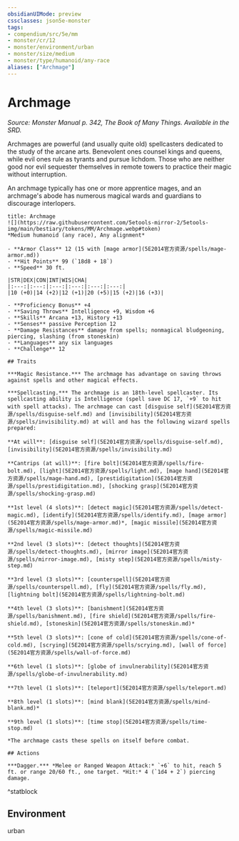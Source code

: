 ```yaml
---
obsidianUIMode: preview
cssclasses: json5e-monster
tags:
- compendium/src/5e/mm
- monster/cr/12
- monster/environment/urban
- monster/size/medium
- monster/type/humanoid/any-race
aliases: ["Archmage"]
---
```

# Archmage
*Source: Monster Manual p. 342, The Book of Many Things. Available in the SRD.*  

Archmages are powerful (and usually quite old) spellcasters dedicated to the study of the arcane arts. Benevolent ones counsel kings and queens, while evil ones rule as tyrants and pursue lichdom. Those who are neither good nor evil sequester themselves in remote towers to practice their magic without interruption.

An archmage typically has one or more apprentice mages, and an archmage's abode has numerous magical wards and guardians to discourage interlopers.

```ad-statblock
title: Archmage
![](https://raw.githubusercontent.com/5etools-mirror-2/5etools-img/main/bestiary/tokens/MM/Archmage.webp#token)
*Medium humanoid (any race), Any alignment*

- **Armor Class** 12 (15 with [mage armor](5E2014官方资源/spells/mage-armor.md))
- **Hit Points** 99 (`18d8 + 18`)
- **Speed** 30 ft.

|STR|DEX|CON|INT|WIS|CHA|
|:---:|:---:|:---:|:---:|:---:|:---:|
|10 (+0)|14 (+2)|12 (+1)|20 (+5)|15 (+2)|16 (+3)|

- **Proficiency Bonus** +4
- **Saving Throws** Intelligence +9, Wisdom +6
- **Skills** Arcana +13, History +13
- **Senses** passive Perception 12
- **Damage Resistances** damage from spells; nonmagical bludgeoning, piercing, slashing (from stoneskin)
- **Languages** any six languages
- **Challenge** 12

## Traits

***Magic Resistance.*** The archmage has advantage on saving throws against spells and other magical effects.

***Spellcasting.*** The archmage is an 18th-level spellcaster. Its spellcasting ability is Intelligence (spell save DC 17, `+9` to hit with spell attacks). The archmage can cast [disguise self](5E2014官方资源/spells/disguise-self.md) and [invisibility](5E2014官方资源/spells/invisibility.md) at will and has the following wizard spells prepared:

**At will**: [disguise self](5E2014官方资源/spells/disguise-self.md), [invisibility](5E2014官方资源/spells/invisibility.md)

**Cantrips (at will)**: [fire bolt](5E2014官方资源/spells/fire-bolt.md), [light](5E2014官方资源/spells/light.md), [mage hand](5E2014官方资源/spells/mage-hand.md), [prestidigitation](5E2014官方资源/spells/prestidigitation.md), [shocking grasp](5E2014官方资源/spells/shocking-grasp.md)

**1st level (4 slots)**: [detect magic](5E2014官方资源/spells/detect-magic.md), [identify](5E2014官方资源/spells/identify.md), [mage armor](5E2014官方资源/spells/mage-armor.md)*, [magic missile](5E2014官方资源/spells/magic-missile.md)

**2nd level (3 slots)**: [detect thoughts](5E2014官方资源/spells/detect-thoughts.md), [mirror image](5E2014官方资源/spells/mirror-image.md), [misty step](5E2014官方资源/spells/misty-step.md)

**3rd level (3 slots)**: [counterspell](5E2014官方资源/spells/counterspell.md), [fly](5E2014官方资源/spells/fly.md), [lightning bolt](5E2014官方资源/spells/lightning-bolt.md)

**4th level (3 slots)**: [banishment](5E2014官方资源/spells/banishment.md), [fire shield](5E2014官方资源/spells/fire-shield.md), [stoneskin](5E2014官方资源/spells/stoneskin.md)*

**5th level (3 slots)**: [cone of cold](5E2014官方资源/spells/cone-of-cold.md), [scrying](5E2014官方资源/spells/scrying.md), [wall of force](5E2014官方资源/spells/wall-of-force.md)

**6th level (1 slots)**: [globe of invulnerability](5E2014官方资源/spells/globe-of-invulnerability.md)

**7th level (1 slots)**: [teleport](5E2014官方资源/spells/teleport.md)

**8th level (1 slots)**: [mind blank](5E2014官方资源/spells/mind-blank.md)*

**9th level (1 slots)**: [time stop](5E2014官方资源/spells/time-stop.md)

*The archmage casts these spells on itself before combat.

## Actions

***Dagger.*** *Melee or Ranged Weapon Attack:* `+6` to hit, reach 5 ft. or range 20/60 ft., one target. *Hit:* 4 (`1d4 + 2`) piercing damage.
```
^statblock

## Environment

urban